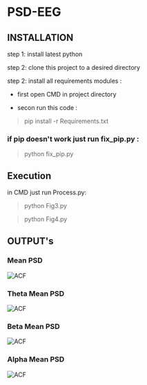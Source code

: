 # PSD-EEG

## INSTALLATION

step 1: install latest python

step 2: clone this project to a desired directory

step 2: install all requirements modules : 

- first open CMD in project directory

- secon run this code : 

> pip install -r Requirements.txt

### if pip doesn't work just run fix_pip.py :

> python fix_pip.py

## Execution 

in CMD just run Process.py:

> python Fig3.py

> python Fig4.py

## OUTPUT's

### Mean PSD

![ACF](https://github.com/yeganeyazdanian/PSD-EEG/blob/master/Exports/Mean_psd_in_three_stage.png)

### Theta Mean PSD

![ACF](https://github.com/yeganeyazdanian/PSD-EEG/blob/master/Exports/Theta_mean_psd_in_db.png)

### Beta Mean PSD

![ACF](https://github.com/yeganeyazdanian/PSD-EEG/blob/master/Exports/beta_mean_psd_in_db.png)

### Alpha Mean PSD

![ACF](https://github.com/yeganeyazdanian/PSD-EEG/blob/master/Exports/alpha_mean_psd_in_db.png)
